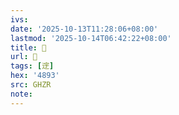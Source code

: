```yaml
---
ivs:
date: '2025-10-13T11:28:06+08:00'
lastmod: '2025-10-14T06:42:22+08:00'
title: 󰛞
url: 󰛞
tags: [䢓]
hex: '4893'
src: GHZR
note:
---
```

